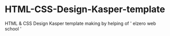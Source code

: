 # HTML-CSS-Design-Kasper-template
HTML &amp; CSS Design Kasper template
making by helping of ' elzero web school '
